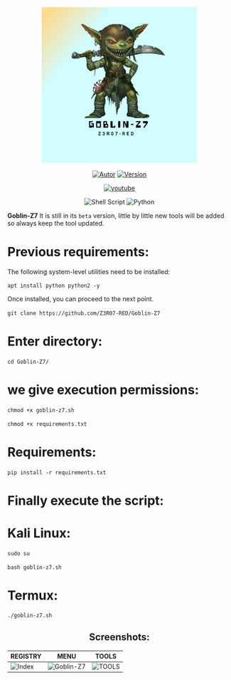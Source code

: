 <p align="center">
<img src="GZ7/.CS07/Img/Goblin-Z7.png" title="Goblin-Z7 v.01" width="350px" height="350px">
</p>

<p align="center">
<a href="https://github.com/Z3R07-RED"><img title="Autor" src="https://img.shields.io/badge/Author-@Z3R07_RED-black?style=for-the-badge&logo=github"></a>
<a href=""><img title="Version" src="https://img.shields.io/badge/Version-0.1-green?style=for-the-badge&logo="></a>
</p>

<p align="center">
<a href="https://youtube.com/channel/UC9RNHWC3CFapIkmmXS8qYDQ"><img title="youtube" src="https://img.shields.io/badge/YouTube-FF0000?style=for-the-badge&logo=youtube&logoColor=white"></a>
</p>

<p align="center">
<img alt="Shell Script" src="https://img.shields.io/badge/shell_script%20-%23121011.svg?&style=for-the-badge&logo=gnu-bash&logoColor=white"/>
<img alt="Python" src="https://img.shields.io/badge/python%20-%2314354C.svg?&style=for-the-badge&logo=python&logoColor=white"/>
</p>

**Goblin-Z7** It is still in its `beta` version, little by little new tools will be added so always keep the tool updated.

Previous requirements:
======
The following system-level utilities need to be installed:

```
apt install python python2 -y
```
Once installed, you can proceed to the next point.

`git clone https://github.com/Z3R07-RED/Goblin-Z7`

# Enter directory:

`cd Goblin-Z7/`

# we give execution permissions:

`chmod +x goblin-z7.sh`

`chmod +x requirements.txt`

# Requirements:

`pip install -r requirements.txt`

# Finally execute the script:

# Kali Linux:

`sudo su`

`bash goblin-z7.sh`

# Termux:

```
./goblin-z7.sh
```
<h2 align="center"> Screenshots: </h2>

|    REGISTRY    |          MENU          |       TOOLS       |
| -------------- | ---------------------- | ----------------  |
|![Index](https://github.com/Z3R07-RED/Goblin-Z7/GZ7/.CS07/Img/registry.png)|![Goblin-Z7](https://github.com/Z3R07-RED/Goblin-Z7/GZ7/.CS07/Img/registry.png)|![TOOLS](https://github.com/Z3R07-RED/Goblin-Z7/GZ7/.CS07/Img/registry.png)|

